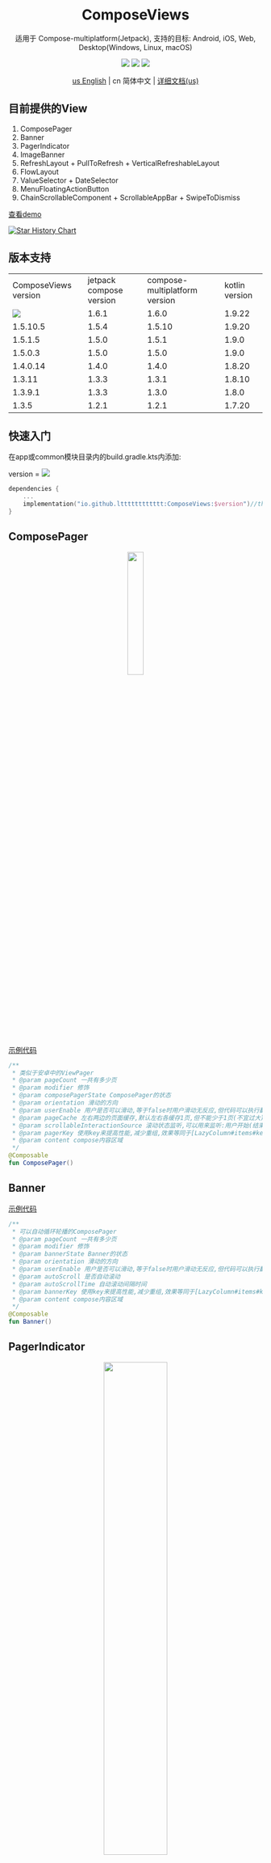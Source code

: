 <h1 align="center">ComposeViews</h1>

<p align="center">适用于 Compose-multiplatform(Jetpack), 支持的目标: Android, iOS, Web, Desktop(Windows, Linux, macOS)</p>

<p align="center">
<img src="https://img.shields.io/badge/Kotlin-Multiplatform-%237f52ff?logo=kotlin">
<img src="https://img.shields.io/badge/license-Apache%202-blue.svg?maxAge=2592000">
<img src="https://img.shields.io/maven-central/v/io.github.ltttttttttttt/ComposeViews"/>
</p>

<div align="center"><a href="https://github.com/ltttttttttttt/ComposeViews/blob/main/README.md">us English</a> | cn 简体中文 | <a href="https://sakurajimamaii.github.io/ComposeViewsDocs/">详细文档(us)</a></div>

## 目前提供的View

1. ComposePager
2. Banner
3. PagerIndicator
4. ImageBanner
5. RefreshLayout + PullToRefresh + VerticalRefreshableLayout
6. FlowLayout
7. ValueSelector + DateSelector
8. MenuFloatingActionButton
9. ChainScrollableComponent + ScrollableAppBar + SwipeToDismiss

<a href="https://github.com/ltttttttttttt/ComposeViews/blob/main/md_resource/compose_views_demo.apk">
查看demo</a>

[![Star History Chart](https://api.star-history.com/svg?repos=ltttttttttttt/ComposeViews&type=Date)](https://star-history.com/#ltttttttttttt/ComposeViews&Date)

## 版本支持

<table broder="1">
<tr><td>ComposeViews version</td><td>jetpack compose version</td><td>compose-multiplatform version</td><td>kotlin version</td></tr>
<tr><td><img src="https://img.shields.io/maven-central/v/io.github.ltttttttttttt/ComposeViews"/></td><td>1.6.1</td><td>1.6.0</td><td>1.9.22</td></tr>
<tr><td>1.5.10.5</td><td>1.5.4</td><td>1.5.10</td><td>1.9.20</td></tr>
<tr><td>1.5.1.5</td><td>1.5.0</td><td>1.5.1</td><td>1.9.0</td></tr>
<tr><td>1.5.0.3</td><td>1.5.0</td><td>1.5.0</td><td>1.9.0</td></tr>
<tr><td>1.4.0.14</td><td>1.4.0</td><td>1.4.0</td><td>1.8.20</td></tr>
<tr><td>1.3.11</td><td>1.3.3</td><td>1.3.1</td><td>1.8.10</td></tr>
<tr><td>1.3.9.1</td><td>1.3.3</td><td>1.3.0</td><td>1.8.0</td></tr>
<tr><td>1.3.5</td><td>1.2.1</td><td>1.2.1</td><td>1.7.20</td></tr>
</table>

## 快速入门

在app或common模块目录内的build.gradle.kts内添加:

version
= [![](https://img.shields.io/maven-central/v/io.github.ltttttttttttt/ComposeViews)](https://repo1.maven.org/maven2/io/github/ltttttttttttt/ComposeViews/)

```kotlin
dependencies {
    ...
    implementation("io.github.ltttttttttttt:ComposeViews:$version")//this,比如1.6.0.1
}
```

## ComposePager

<div align=center><img src="md_resource/compose_pager.gif" width=25%></div>

<a href="https://github.com/ltttttttttttt/ComposeViews/blob/main/common_app/src/commonMain/kotlin/com/lt/common_app/ComposePagerActivity.kt">
示例代码</a>

```kotlin
/**
 * 类似于安卓中的ViewPager
 * @param pageCount 一共有多少页
 * @param modifier 修饰
 * @param composePagerState ComposePager的状态
 * @param orientation 滑动的方向
 * @param userEnable 用户是否可以滑动,等于false时用户滑动无反应,但代码可以执行翻页
 * @param pageCache 左右两边的页面缓存,默认左右各缓存1页,但不能少于1页(不宜过大)
 * @param scrollableInteractionSource 滚动状态监听,可以用来监听:用户开始(结束,取消)滑动等事件,使用可以参考[Banner]
 * @param pagerKey 使用key来提高性能,减少重组,效果等同于[LazyColumn#items#key]
 * @param content compose内容区域
 */
@Composable
fun ComposePager()
```

## Banner

<a href="https://github.com/ltttttttttttt/ComposeViews/blob/main/common_app/src/commonMain/kotlin/com/lt/common_app/BannerActivity.kt">
示例代码</a>

```kotlin
/**
 * 可以自动循环轮播的ComposePager
 * @param pageCount 一共有多少页
 * @param modifier 修饰
 * @param bannerState Banner的状态
 * @param orientation 滑动的方向
 * @param userEnable 用户是否可以滑动,等于false时用户滑动无反应,但代码可以执行翻页
 * @param autoScroll 是否自动滚动
 * @param autoScrollTime 自动滚动间隔时间
 * @param bannerKey 使用key来提高性能,减少重组,效果等同于[LazyColumn#items#key]
 * @param content compose内容区域
 */
@Composable
fun Banner()
```

## PagerIndicator

<div align=center><img src="md_resource/image_banner.gif" width=50%></div>

<div align=center><img src="md_resource/text_pager_indicator.gif" width=50%></div>

<a href="https://github.com/ltttttttttttt/ComposeViews/blob/main/common_app/src/commonMain/kotlin/com/lt/common_app/PagerIndicatorActivity.kt">
示例代码</a>

<a href="https://github.com/ltttttttttttt/ComposeViews/blob/main/common_app/src/commonMain/kotlin/com/lt/common_app/TextPagerIndicatorActivity.kt">
示例代码</a>

```kotlin
/**
 * 适用于Pager的指示器
 * @param size 指示器数量
 * @param offsetPercentWithSelectFlow 选中的指示器的偏移百分比
 * @param selectIndexFlow 选中的索引
 * @param indicatorItem 未被选中的指示器
 * @param selectIndicatorItem 被选中的指示器
 * @param modifier 修饰
 * @param margin 指示器之间的间距
 * @param orientation 指示器排列方向
 * @param userCanScroll 用户是否可以滚动
 */
@Composable
fun PagerIndicator()

/**
 * 适用于Pager的文本指示器
 * @param texts 文本列表
 * @param offsetPercentWithSelectFlow 选中的指示器的偏移百分比
 * @param selectIndexFlow 选中的索引
 * @param fontSize 未被选中的文字大小
 * @param selectFontSize 被选中的文字大小
 * @param textColor 未被选中的文字颜色
 * @param selectTextColor 被选中的文字颜色
 * @param selectIndicatorColor 指示器的颜色
 * @param onIndicatorClick 指示器的点击事件
 * @param modifier 修饰
 * @param margin 指示器之间的间距(两边也有,保证即使选中的指示器较大,也不容易超出控件区域)
 * @param userCanScroll 用户是否可以滚动
 */
@Composable
fun TextPagerIndicator()
```

## ImageBanner

<a href="https://github.com/ltttttttttttt/ComposeViews/blob/main/common_app/src/commonMain/kotlin/com/lt/common_app/PagerIndicatorActivity.kt">
示例代码</a>

```kotlin
/**
 * 展示图片的Banner
 * @param imageSize 图片数量
 * @param imageContent 放置图片的content
 * @param indicatorItem 未被选中的指示器,如果为null则不展示指示器
 * @param selectIndicatorItem 被选中的指示器,如果为null则不展示指示器
 * @param modifier 修饰
 * @param bannerState Banner的状态
 * @param orientation 滑动的方向
 * @param autoScroll 是否自动滚动
 * @param autoScrollTime 自动滚动间隔时间
 * @param bannerKey 使用key来提高性能,减少重组,效果等同于[LazyColumn#items#key]
 */
@Composable
fun ImageBanner()
```

## RefreshLayout

<div align=center><img src="md_resource/refresh_layout.gif" width=30%></div>

<a href="https://github.com/ltttttttttttt/ComposeViews/blob/main/common_app/src/commonMain/kotlin/com/lt/common_app/RefreshLayoutActivity.kt">
示例代码</a>

```kotlin
/**
 * 可以任意方向拖动刷新的容器
 * @param refreshContent 刷新布局内容区域
 * @param refreshLayoutState RefreshLayout的状态,可以调用[rememberRefreshLayoutState]方法创建state并传入一个刷新时触发的回调
 * @param modifier 修饰
 * @param refreshContentThreshold 刷新布局拖动的阈值,拖动超过多少松开才算真的刷新,如果为null,表示为[refreshContent]的宽或高
 * @param composePosition 设置刷新布局所在的位置,并且间接指定了滑动方向
 * @param contentIsMove content组件是否在刷新时跟着移动,true的效果类似于PullToRefresh,false的效果类似于SwipeRefreshLayout
 * @param dragEfficiency 拖动的'有效率',比如默认是手指拖动20px,只能拖出10px
 * @param isSupportCanNotScrollCompose 是否需要支持无法滚动的组件,为true的话内部会套一层可滚动组件
 * @param userEnable 用户是否可以拖动,等于false时用户拖动无反应,但代码可以修改刷新状态
 * @param refreshingCanScroll 刷新中是否可以滚动
 * @param content compose内容区域
 */
@Composable
fun RefreshLayout()

/**
 * 下拉刷新
 * @param refreshLayoutState RefreshLayout的状态
 * @param modifier 修饰
 * @param refreshContent 刷新布局内容区域
 * @param content compose内容区域
 */
@Composable
fun PullToRefresh()

/**
 * 下拉刷新+上拉加载,如果内部不支持上下滑动的话,则无法使用(可以给modifier加上[verticalScroll]修饰)
 * @param topRefreshLayoutState top的刷新布局的state,可以调用[rememberRefreshLayoutState]方法创建state并传入一个刷新时触发的回调
 * @param bottomRefreshLayoutState bottom的刷新布局的state,可以调用[rememberRefreshLayoutState]方法创建state并传入一个刷新时触发的回调
 * @param modifier 修饰
 * @param topRefreshContent top的刷新布局的content,有默认样式,可以传入lambda自定义
 * @param bottomIsLoadFinish bottom刷新布局是否刷新完成
 * @param bottomRefreshContent bottom的刷新布局的content,有默认样式,可以传入lambda自定义
 * @param content 内容
 */
@Composable
fun VerticalRefreshableLayout()
```

## FlowLayout

<div align=center><img src="md_resource/flow_layout.png" width=40%></div>

<a href="https://github.com/ltttttttttttt/ComposeViews/blob/main/common_app/src/commonMain/kotlin/com/lt/common_app/FlowLayoutActivity.kt">
示例代码</a>

```kotlin
/**
 * 可以自动换行的线性布局
 * @param modifier 修饰
 * @param orientation 排列的方向,[Orientation.Horizontal]时会先横向排列,一排放不下会换到下一行继续横向排列
 * @param horizontalAlignment 子级在横向上的位置
 * @param verticalAlignment 子级在竖向上的位置
 * @param horizontalMargin 子级与子级在横向上的间距
 * @param verticalMargin 子级与子级在竖向上的间距
 * @param maxLines 最多能放多少行(或列)
 * @param content compose内容区域
 */
@Composable
fun FlowLayout()

/**
 * 可以自动确定选中状态的[FlowLayout]
 */
@Composable
fun LabelsFlowLayout()
```

## ValueSelector and DateSelector

<div align=center><img src="md_resource/date_selector.gif" width=30%></div>

<a href="https://github.com/ltttttttttttt/ComposeViews/blob/main/common_app/src/commonMain/kotlin/com/lt/common_app/DateSelectorA.kt">
示例代码</a>

```kotlin
/**
 * 日期选择器
 * @param state DateSelector的状态
 * @param modifier 修饰
 * @param isLoop 值列表是否可循环
 */
@Composable
fun DateSelector()

/**
 * 值选择器
 */
@Composable
fun ValueSelector()
```

## MenuFloatingActionButton

<div align=center><img src="md_resource/fab.gif" width=20%></div>

<a href="https://github.com/ltttttttttttt/ComposeViews/blob/main/common_app/src/commonMain/kotlin/com/lt/common_app/MenuFabActivity.kt">
示例代码</a>

```kotlin
/**
 * 带菜单的Fab
 * @param icon 菜单图标
 * @param label 菜单提示文本
 * @param srcIconColor 图标颜色
 * @param labelTextColor 提示文本内容颜色
 * @param labelBackgroundColor 提示文本内容区域背景色
 * @param fabBackgroundColor Fab按钮背景色
 */
@Composable
fun MenuFloatingActionButton()
```

## ChainScrollableComponent

<div align=center><img src="md_resource/scrollable_app_bar.gif" width=40%></div>

<div align=center><img src="md_resource/swipe_to_dismiss.gif" width=20%></div>

<a href="https://github.com/ltttttttttttt/ComposeViews/blob/main/common_app/src/commonMain/kotlin/com/lt/common_app/ScrollableAppBarActivity.kt">
示例代码</a>

<a href="https://github.com/ltttttttttttt/ComposeViews/blob/main/common_app/src/commonMain/kotlin/com/lt/common_app/SwipeToDismissActivity.kt">
示例代码</a>

```kotlin
/**
 * 链式(联动)滚动组件
 * @param minScrollPosition 最小滚动位置(距离指定方向的顶点)
 * @param maxScrollPosition 最大滚动位置(距离指定方向的顶点)
 * @param chainContent 链式(联动)滚动的compose组件,scrollOffset: 滚动位置(位于最小和最大之间)
 * @param modifier 修饰
 * @param onScrollStop 停止滚动时回调
 * @param composePosition 设置bar布局所在的位置,并且间接指定了滑动方向
 * @param chainMode 联动方式
 * @param content compose内容区域,需要内容是在相应方向可滚动的,并且需要自行给内容设置相应方向的PaddingValues或padding
 */
@Composable
fun ChainScrollableComponent()

/**
 * 可伸缩顶部导航栏
 * @param title 顶部导航栏标题
 * @param background 背景图片
 * @param modifier 修饰
 * @param onScrollStop 停止滚动时回调
 * @param minScrollPosition 最小滚动位置(距离指定方向的顶点)
 * @param maxScrollPosition 最大滚动位置(距离指定方向的顶点)
 * @param navigationIcon 顶部导航栏图标，默认为返回键
 * @param composePosition 设置bar布局所在的位置,并且间接指定了滑动方向
 * @param chainMode 联动方式
 * @param content compose内容区域,需要内容是在相应方向可滚动的,并且需要自行给内容设置相应方向的PaddingValues或padding
 */
@Composable
fun ScrollableAppBar()

/**
 * 滑动删除控件
 * @param minScrollPosition 最小滚动位置(距离指定方向的顶点)
 * @param maxScrollPosition 最大滚动位置(距离指定方向的顶点)
 * @param backgroundContent 等待拖出的compose内容区域
 * @param modifier 修饰
 * @param contentIsMove compose内容区域是否跟着移动
 * @param content compose内容区域,需要内容是横向可滚动的,并且需要自行给内容设置相应方向的PaddingValues或padding
 */
@Composable
fun SwipeToDismiss()
```

## 更多

<div align=center><img src="md_resource/star_bar.gif" width=20%></div>

<div align=center><img src="md_resource/text_field.png" width=30%></div>

<div align=center><img src="md_resource/image_viewer.gif" width=30%></div>

```kotlin
/**
 * 图片预览
 */
@Composable
fun ImageViewer()

/**
 * 可以缩放的布局
 */
@Composable
fun ZoomLayout()

/**
 * 没有点击效果的Button
 */
@Composable
fun ButtonWithNotRipple()

/**
 * 星星选择和展示控件
 */
@Composable
fun StarBar()

/**
 * 进度条控件
 */
@Composable
fun BasicsProgressBar()

/**
 * 更方便易用的TextField(文本输入框)
 */
@Composable
fun GoodTextField()

/**
 * 更方便易用的TextField,适用于输入密码的情况
 * api和[GoodTextField]基本一样
 */
@Composable
fun PasswordTextField()

/**
 * 偏移自身宽度或高度的百分比
 */
fun Modifier.offsetPercent()

/**
 * 以ComposePager为基础的导航
 * 相对于jetpack的导航:
 * 1.使用更简单,功能更单一
 * 2.可保存每个页面的所有状态
 * 3.无动画
 */
@Composable
fun PagerNav()
```

## 配置

```kotlin
//设置多语言,默认获取系统语言
Strings.setLanguage("zh")
```

## 联系方式

Kotlin交流群(QQ): 101786950

## 感谢

<h4>最后感谢<a href="https://www.jetbrains.com/?from=ltviews" target="_blank">JetBrains</a>对于项目提供的支持！<h4>
